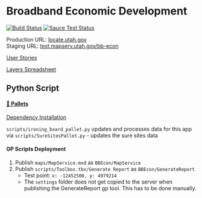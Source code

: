 # Broadband Economic Development

[![Build Status](https://travis-ci.org/agrc/bb-econ.svg?branch=master)](https://travis-ci.org/agrc/bb-econ)
[![Sauce Test Status](https://saucelabs.com/browser-matrix/agrc-bb-econ.svg)](https://saucelabs.com/u/agrc-bb-econ)

Production URL: [locate.utah.gov](http://locate.utah.gov)  
Staging URL: [test.mapserv.utah.gov/bb-econ](http://test.mapserv.utah.gov/bbecon)

[User Stories](https://docs.google.com/a/utah.gov/document/d/1OsXuQaPs9DkRke6lsi1HiD7dWLRLVjrcKL1rO51KuQk/edit)

[Layers Spreadsheet](https://docs.google.com/a/utah.gov/spreadsheets/d/1CqW3iXKG36D5Hd9m2gOqUtbJC44PWFsySogWJ49sjSE/edit#gid=0)

## Python Script

#### [🚜 Pallets](https://github.com/agrc/forklift)

[Dependency Installation](/scripts/readme.md)

`scripts/ironing_board_pallet.py` updates and processes data for this app via
`scripts/SureSitesPallet.py` - updates the sure sites data

#### GP Scripts Deployment

1. Publish `maps/MapService.mxd` as `BBEcon/MapService`
1. Publish `scripts/Toolbox.tbx/Generate Report` as `BBEcon/GenerateReport`
    - Test point: `x: -12452500, y: 4979214`
    - The `settings` folder does not get copied to the server when publishing the GenerateReport gp tool. This has to be done manually.
